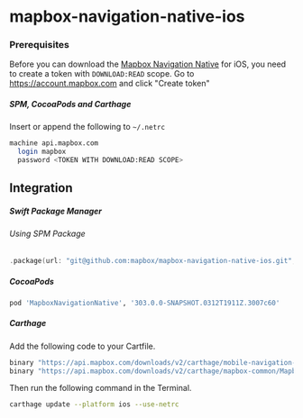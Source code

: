 # mapbox-navigation-native-ios

### Prerequisites

Before you can download the [Mapbox Navigation Native](https://github.com/mapbox/mapbox-navigation-native) for iOS, you need to create a token with `DOWNLOAD:READ` scope.
Go to https://account.mapbox.com and click "Create token"

##### SPM, CocoaPods and Carthage
Insert or append the following to `~/.netrc`

```bash
machine api.mapbox.com
  login mapbox
  password <TOKEN WITH DOWNLOAD:READ SCOPE>
```

## Integration

##### Swift Package Manager

###### Using SPM Package

```swift
.package(url: "git@github.com:mapbox/mapbox-navigation-native-ios.git", from: "303.0.0-SNAPSHOT.0312T1911Z.3007c60"),
```

##### CocoaPods

```ruby
pod 'MapboxNavigationNative', '303.0.0-SNAPSHOT.0312T1911Z.3007c60'
```

##### Carthage

Add the following code to your Cartfile.

```bash
binary "https://api.mapbox.com/downloads/v2/carthage/mobile-navigation-native/MapboxNavigationNative.json" == 303.0.0-SNAPSHOT.0312T1911Z.3007c60
binary "https://api.mapbox.com/downloads/v2/carthage/mapbox-common/MapboxCommon-ios.json" == 24.2.0
```

Then run the following command in the Terminal.
```bash
carthage update --platform ios --use-netrc
```
